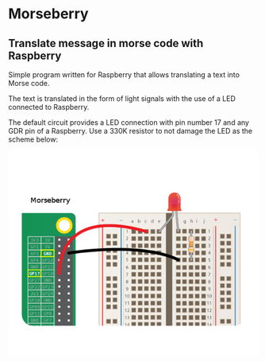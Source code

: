 # Morseberry

## Translate message in morse code with Raspberry

Simple program written for Raspberry that allows translating a text into Morse code.

The text is translated in the form of light signals with the use of a LED connected to Raspberry.

The default circuit provides a LED connection with pin number 17 and any GDR pin of a Raspberry.
Use a 330K resistor to not damage the LED as the scheme below:

![Morseberry Scheme](/morseberry_scheme.png)
                          
